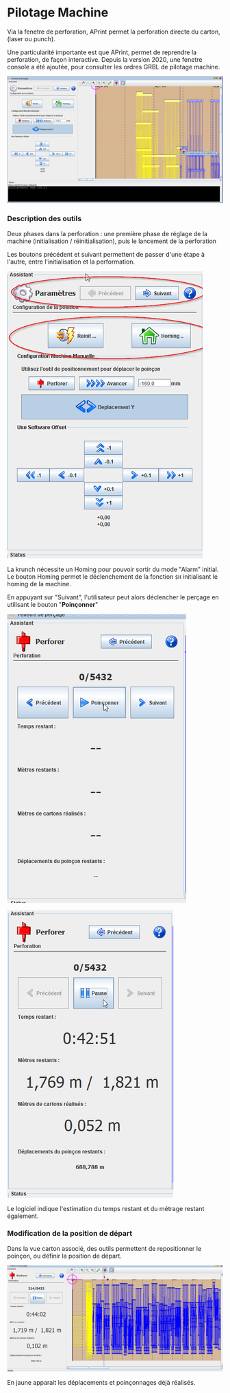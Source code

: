 # Pilotage Machine

Via la fenetre de perforation, APrint permet la perforation directe du carton, (laser ou punch).

Une particularité importante est que APrint, permet de reprendre la perforation, de façon interactive. Depuis la version 2020, une fenetre console a été ajoutée, pour consulter les ordres GRBL de pilotage machine.



![](k_pilotage_machine_2.png)



### Description des outils

Deux phases dans la perforation : une première phase de réglage de la machine (initialisation / réinitialisation), puis le lancement de la perforation

Les boutons précédent et suivant permettent de passer d'une étape à l'autre, entre l'initialisation et la performation.

![](p1.png)

La krunch nécessite un Homing pour pouvoir sortir du mode "Alarm" initial. Le bouton Homing permet le déclenchement de la fonction `$H`  initialisant le homing de la machine.



En appuyant sur "Suivant", l'utilisateur peut alors déclencher le perçage en utilisant le bouton "**Poinçonner**"



![](p2.png)



![](p3.png)

Le logiciel indique l'estimation du temps restant et du métrage restant également. 



### Modification de la position de départ

Dans la vue carton associé, des outils permettent de repositionner le poinçon, ou définir la position de départ. 

![](p4.png)

En jaune apparait les déplacements et poinçonnages déjà réalisés.




